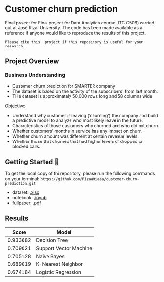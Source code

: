 # Customer churn prediction
Final project for Final project for Data Analytics course (ITC C506) carried out at José Rizal University. The code has been made available as a reference if anyone would like to reproduce the results of this project.

```Please cite this  project if this repository is useful for your research.```

## Project Overview
### Business Understanding
* Customer churn prediction for SMARTER company
* The dataset is based on the activity of the subscribers' from last month.
* THe dataset is approximately 50,000 rows long and 58 columns wide

Objective:

- Understand why customer is leaving (‘churning’) the company and build a predictive model to analyze who most likely leave in the future.
- Characteristics of those customers who churned and who did not churn.
- Whether customers’ months in service has any impact on churn.
- Whether churn amount was different at certain revenue levels.
- Whether those that churned that had higher levels of dropped or blocked calls.

## Getting Started :seedling:
To get the local copy of thi repository, please run the following commands on your terminal:
```https://github.com/PizaaRiaaa/customer-churn-prediction.git```

* dataset: [.xlsx](dataset/ChurnData.xlsx)
* notebook: [.ipynb](ChurnAnalysis.ipynb)
* fullpaper: [.pdf](fullpaper/CRISP-DM-ChurnAnalysis.pdf)

## Results
|Score   | Model                  |
|--------|------------------------|
|0.933682| Decision Tree          | 
|0.709021| Support Vector Machine |  
|0.705128| Naive Bayes            |
|0.689019| K-Nearest Neighbor     |    
|0.674184| Logistic Regression    |    

